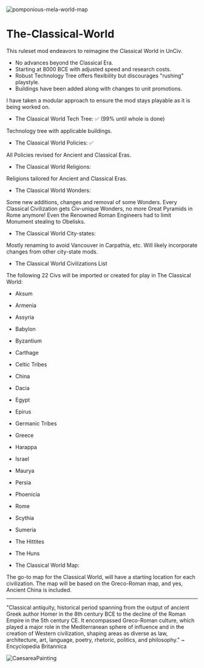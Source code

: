 ![pomponious-mela-world-map](https://user-images.githubusercontent.com/117689753/211590020-c1c5f49d-91a6-4991-802f-2a8e609c4eb6.jpg)

# The-Classical-World


This ruleset mod endeavors to reimagine the Classical World in UnCiv.

- No advances beyond the Classical Era. 
- Starting at 8000 BCE with adjusted speed and research costs. 
- Robust Technology Tree offers flexibility but discourages "rushing" playstyle.
- Buildings have been added along with changes to unit promotions.

I have taken a modular approach to ensure the mod stays playable as it is being worked on. 

- The Classical World Tech Tree: ✅ (99% until whole is done)

Technology tree with applicable buildings. 

- The Classical World Policies: ✅

All Policies revised for Ancient and Classical Eras.

- The Classical World Religions:

Religions tailored for Ancient and Classical Eras.

- The Classical World Wonders:

Some new additions, changes and removal of some Wonders.  Every Classical Civilization gets Civ-unique Wonders, no more Great Pyramids in Rome anymore! Even the Renowned Roman Engineers had to limit Monument stealing to Obelisks.

- The Classical World City-states:

Mostly renaming to avoid Vancouver in Carpathia, etc. Will likely incorporate changes from other city-state mods.

- The Classical World Civilizations List

The following 22 Civs will be imported or created for play in The Classical World:

- Aksum

- Armenia

- Assyria

- Babylon

- Byzantium

- Carthage

- Celtic Tribes

- China

- Dacia

- Egypt

- Epirus

- Germanic Tribes

- Greece

- Harappa

- Israel

- Maurya

- Persia

- Phoenicia

- Rome

- Scythia

- Sumeria

- The Hittites

- The Huns




- The Classical World Map:

 The go-to map for the Classical World, will have a starting location for each civilization. The map will be based on the Greco-Roman map, and yes, Ancient China is included.

-----------------------------------

"Classical antiquity, historical period spanning from the output of ancient Greek author Homer in the 8th century BCE to the decline of the Roman Empire in the 5th century CE. It encompassed Greco-Roman culture, which played a major role in the Mediterranean sphere of influence and in the creation of Western civilization, shaping areas as diverse as law, architecture, art, language, poetry, rhetoric, politics, and philosophy." ~ Encyclopedia Britannica

![CaesareaPainting](https://user-images.githubusercontent.com/117689753/204924280-c4c40ff7-afe6-4ee3-a041-58de515d01d6.jpg)

